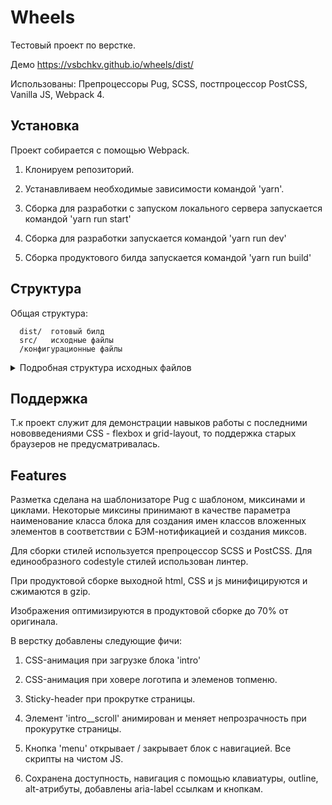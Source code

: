 Wheels
=============================

Тестовый проект по верстке.

Демо https://vsbchkv.github.io/wheels/dist/

Использованы: Препроцессоры Pug, SCSS, постпроцессор PostCSS, Vanilla JS, Webpack 4.

Установка
------------

Проект собирается с помощью Webpack.

1. Клонируем репозиторий.

2. Устанавливаем необходимые зависимости командой 'yarn'.

3. Сборка для разработки с запуском локального сервера запускается командой 'yarn run start'

4. Сборка для разработки запускается командой 'yarn run dev'

5. Сборка продуктового билда запускается командой 'yarn run build'

Структура
------------

Общая структура:

      dist/  готовый билд
      src/   исходные файлы
      /конфигурационные файлы

<details>
  <summary>Подробная структура исходных файлов
  </summary>
    <pre>
      |src
        |– assets/ // статические ресурсы
        |   |– media/ // изображения, svg-иконки
        |       |– icons/
        |       |– images/
        |   |– styles/ // исходые стили в SCSS
        |       |– base/  // общие дефолтные стили проекта, keyframes CSS-анимаций
        |       |– blocks/  // Стили отдельных блоков страницы
        |       |– components/  // Стили отдельных компонентов котороые могут быть переиспользованы в нескольких блоках или страницах проекта
        |       |– helpers/  // Служебные файлы для препроцессора не компилируемые в финальный CSS
        |       |– layout/  // Структурообразующие блоки повторяющиеся на всех страницах проекта
        |
        |– js/ 
        |   |– scripts/ // Файлы JS-скриптов
        |   |– index.js // Точка входа для сборки проекта
        |                     
        |– views/ // Исходная разметка в Pug
        |   |– layout/  Основные шаблоны и структурные блоки повторяющиеся на всех страницах поекта
        |   |– blocks/  // Разметка отдельных блоков страницы
        |   |– helpers/   // Служебные файлы для препроцессора
    </pre>
</details>

Поддержка
------------

Т.к проект служит для демонстрации навыков работы с последними нововведениями CSS - flexbox и grid-layout, то поддержка старых браузеров не предусматривалась.

Features
------------

Разметка сделана на шаблонизаторе Pug с шаблоном, миксинами и  циклами. Некоторые миксины принимают в качестве параметра наименование класса блока для создания имен классов вложенных элементов в соответствии с БЭМ-нотификацией и создания миксов. 

Для сборки стилей используется препроцессор SCSS и PostCSS. Для единообразного codestyle стилей использован линтер.

При продуктовой сборке выходной html, CSS и js минифицируются и сжимаются в gzip.

Изображения оптимизируются в продуктовой сборке до 70% от оригинала.

В верстку добавлены следующие фичи:

1. CSS-анимация при загрузке блока 'intro'

2. CSS-анимация при ховере логотипа и элеменов топменю.

3. Sticky-header при прокрутке страницы.

4. Элемент 'intro__scroll' анимирован и меняет непрозрачность при прокурутке страницы.

8. Кнопка 'menu' открывает / закрывает блок с навигацией. Все скрипты на чистом JS.

9. Сохранена доступность, навигация с помощью клавиатуры, outline, alt-атрибуты, добавлены aria-lаbel ссылкам и кнопкам.